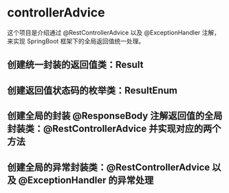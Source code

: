 # controllerAdvice
这个项目是介绍通过 @RestControllerAdvice 以及 @ExceptionHandler 注解，来实现 SpringBoot 框架下的全局返回值统一处理。


## 创建统一封装的返回值类：Result

## 创建返回值状态码的枚举类：ResultEnum

## 创建全局的封装 @ResponseBody 注解返回值的全局封装类：@RestControllerAdvice 并实现对应的两个方法

## 创建全局的异常封装类：@RestControllerAdvice 以及 @ExceptionHandler 的异常处理
